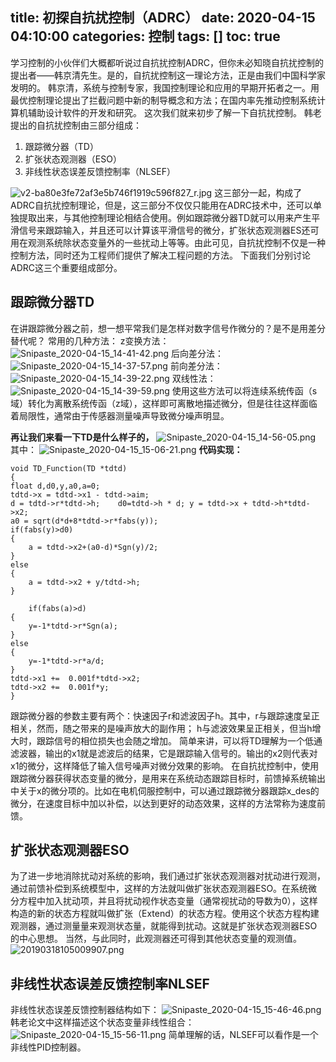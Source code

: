 title: 初探自抗扰控制（ADRC）
date: 2020-04-15 04:10:00
categories: 控制
tags: []
toc: true
---
学习控制的小伙伴们大概都听说过自抗扰控制ADRC，但你未必知晓自抗扰控制的提出者——韩京清先生。是的，自抗扰控制这一理论方法，正是由我们中国科学家发明的。
韩京清，系统与控制专家，我国控制理论和应用的早期开拓者之一。用最优控制理论提出了拦截问题中新的制导概念和方法；在国内率先推动控制系统计算机辅助设计软件的开发和研究。
这次我们就来初步了解一下自抗扰控制。
韩老提出的自抗扰控制由三部分组成：
 1. 跟踪微分器（TD）
 2. 扩张状态观测器（ESO）
 3. 非线性状态误差反馈控制率（NLSEF）

![v2-ba80e3fe72af3e5b746f1919c596f827_r.jpg][1]
这三部分一起，构成了ADRC自抗扰控制理论，但是，这三部分不仅仅只能用在ADRC技术中，还可以单独提取出来，与其他控制理论相结合使用。例如跟踪微分器TD就可以用来产生平滑信号来跟踪输入，并且还可以计算该平滑信号的微分，扩张状态观测器ES还可用在观测系统除状态变量外的一些扰动上等等。由此可见，自抗扰控制不仅是一种控制方法，同时还为工程师们提供了解决工程问题的方法。
下面我们分别讨论ADRC这三个重要组成部分。

## 跟踪微分器TD ##
在讲跟踪微分器之前，想一想平常我们是怎样对数字信号作微分的？是不是用差分替代呢？
常用的几种方法：
z变换方法：![Snipaste_2020-04-15_14-41-42.png][2]
后向差分法：![Snipaste_2020-04-15_14-37-57.png][3]
前向差分法：![Snipaste_2020-04-15_14-39-22.png][4]
双线性法：![Snipaste_2020-04-15_14-39-59.png][5]
使用这些方法可以将连续系统传函（s域）转化为离散系统传函（z域），这样即可离散地描述微分，但是往往这样面临着局限性，通常由于传感器测量噪声导致微分噪声明显。

**再让我们来看一下TD是什么样子的，**
![Snipaste_2020-04-15_14-56-05.png][6]
其中：
![Snipaste_2020-04-15_15-06-21.png][7]
**代码实现：**

    void TD_Function(TD *tdtd)
    {
	float d,d0,y,a0,a=0;
	tdtd->x = tdtd->x1 - tdtd->aim;
	d = tdtd->r*tdtd->h;	d0=tdtd->h * d;	y = tdtd->x + tdtd->h*tdtd->x2;
	a0 = sqrt(d*d+8*tdtd->r*fabs(y));
	if(fabs(y)>d0)	
	{
		a = tdtd->x2+(a0-d)*Sgn(y)/2;
	}
	else
	{
		a = tdtd->x2 + y/tdtd->h;
	}
	
		if(fabs(a)>d)	
	{
		y=-1*tdtd->r*Sgn(a);
	}
	else
	{
		y=-1*tdtd->r*a/d;
	}
	tdtd->x1 +=  0.001f*tdtd->x2;
	tdtd->x2 +=  0.001f*y; 
    }


跟踪微分器的参数主要有两个：快速因子r和滤波因子h。其中，r与跟踪速度呈正相关，然而，随之带来的是噪声放大的副作用； h与滤波效果呈正相关，但当h增大时，跟踪信号的相位损失也会随之增加。
简单来讲，可以将TD理解为一个低通滤波器，输出的x1就是滤波后的结果，它是跟踪输入信号的。输出的x2则代表对x1的微分，这样降低了输入信号噪声对微分效果的影响。
在自抗扰控制中，使用跟踪微分器获得状态变量的微分，是用来在系统动态跟踪目标时，前馈掉系统输出中关于x的微分项的。比如在电机伺服控制中，可以通过跟踪微分器跟踪x_des的微分，在速度目标中加以补偿，以达到更好的动态效果，这样的方法常称为速度前馈。

## 扩张状态观测器ESO ##
为了进一步地消除扰动对系统的影响，我们通过扩张状态观测器对扰动进行观测，通过前馈补偿到系统模型中，这样的方法就叫做扩张状态观测器ESO。在系统微分方程中加入扰动项，并且将扰动视作状态变量（通常视扰动的导数为0），这样构造的新的状态方程就叫做扩张（Extend）的状态方程。使用这个状态方程构建观测器，通过测量量来观测状态量，就能得到扰动。这就是扩张状态观测器ESO的中心思想。
当然，与此同时，此观测器还可得到其他状态变量的观测值。
![20190318105009907.png][9]

## 非线性状态误差反馈控制率NLSEF ##
非线性状态误差反馈控制器结构如下：
![Snipaste_2020-04-15_15-46-46.png][10]
韩老论文中这样描述这个状态变量非线性组合：
![Snipaste_2020-04-15_15-56-11.png][11]
简单理解的话，NLSEF可以看作是一个非线性PID控制器。



  [1]: /old_images/2020/04/3257021255.jpg
  [2]: /old_images/2020/04/2906032673.png
  [3]: /old_images/2020/04/1299645001.png
  [4]: /old_images/2020/04/2554124242.png
  [5]: /old_images/2020/04/3960144680.png
  [6]: /old_images/2020/04/1901336664.png
  [7]: /old_images/2020/04/2682758795.png
  [8]: /old_images/2020/04/3432493824.png
  [9]: /old_images/2020/04/604554278.png
  [10]: /old_images/2020/04/3271978332.png
  [11]: /old_images/2020/04/2295689788.png
